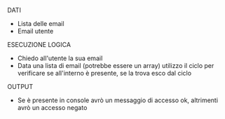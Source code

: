 DATI
- Lista delle email
- Email utente

ESECUZIONE LOGICA 
- Chiedo all'utente la sua email
- Data una lista di email (potrebbe essere un array) utilizzo il ciclo per verificare se all'interno è presente, se la trova esco dal ciclo

OUTPUT
- Se è presente in console avrò un messaggio di accesso ok, altrimenti avrò un accesso negato 